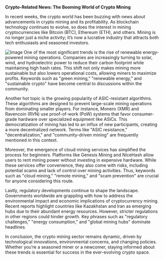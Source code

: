 **Crypto-Related News: The Booming World of Crypto Mining**

In recent weeks, the crypto world has been buzzing with news about advancements in crypto mining and its profitability. As blockchain technology continues to evolve, so does the interest in mining cryptocurrencies like Bitcoin (BTC), Ethereum (ETH), and others. Mining is no longer just a niche activity; it’s now a lucrative industry that attracts both tech enthusiasts and seasoned investors.


![Image](https://github.com/user-attachments/assets/31692037-0104-4703-abd1-696b6a7dd41b)
One of the most significant trends is the rise of renewable energy-powered mining operations. Companies are increasingly turning to solar, wind, and hydroelectric power to reduce their carbon footprint while maintaining high hash rates. This shift not only makes mining more sustainable but also lowers operational costs, allowing miners to maximize profits. Keywords such as "green mining," "renewable energy," and "sustainable crypto" have become central to discussions within the community.

Another hot topic is the growing popularity of ASIC-resistant algorithms. These algorithms are designed to prevent large-scale mining operations from dominating smaller players. For instance, Monero (XMR) and Ravencoin (RVN) use proof-of-work (PoW) systems that favor consumer-grade hardware over specialized equipment like ASICs. This democratization of mining has led to an influx of new participants, creating a more decentralized network. Terms like "ASIC resistance," "decentralization," and "community-driven mining" are frequently mentioned in this context.

Moreover, the emergence of cloud mining services has simplified the process for beginners. Platforms like Genesis Mining and NiceHash allow users to rent mining power without investing in expensive hardware. While these services offer convenience, they also come with risks, including potential scams and lack of control over mining activities. Thus, keywords such as "cloud mining," "remote mining," and "scam prevention" are crucial for anyone considering this route.

Lastly, regulatory developments continue to shape the landscape. Governments worldwide are grappling with how to address the environmental impact and economic implications of cryptocurrency mining. Recent reports highlight countries like Kazakhstan and Iran as emerging hubs due to their abundant energy resources. However, stricter regulations in other regions could hinder growth. Key phrases such as "regulatory challenges," "energy consumption," and "global mining hubs" dominate headlines.

In conclusion, the crypto mining sector remains dynamic, driven by technological innovations, environmental concerns, and changing policies. Whether you’re a seasoned miner or a newcomer, staying informed about these trends is essential for success in the ever-evolving crypto space.